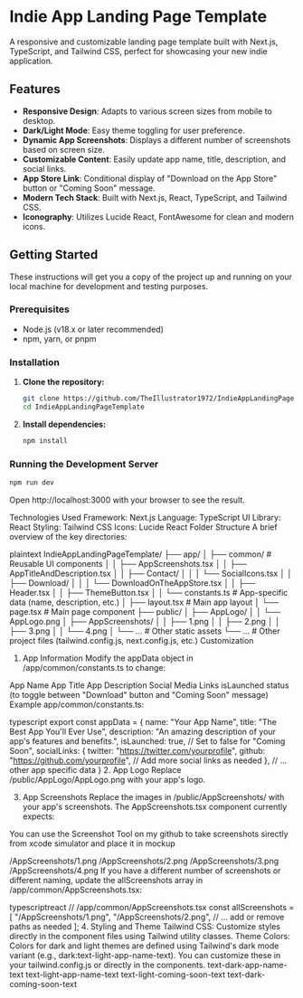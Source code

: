 # Indie App Landing Page Template

A responsive and customizable landing page template built with Next.js, TypeScript, and Tailwind CSS, perfect for showcasing your new indie application.

## Features

- **Responsive Design**: Adapts to various screen sizes from mobile to desktop.
- **Dark/Light Mode**: Easy theme toggling for user preference.
- **Dynamic App Screenshots**: Displays a different number of screenshots based on screen size.
- **Customizable Content**: Easily update app name, title, description, and social links.
- **App Store Link**: Conditional display of "Download on the App Store" button or "Coming Soon" message.
- **Modern Tech Stack**: Built with Next.js, React, TypeScript, and Tailwind CSS.
- **Iconography**: Utilizes Lucide React, FontAwesome for clean and modern icons.

## Getting Started

These instructions will get you a copy of the project up and running on your local machine for development and testing purposes.

### Prerequisites

- Node.js (v18.x or later recommended)
- npm, yarn, or pnpm

### Installation

1.  **Clone the repository:**

    ```bash
    git clone https://github.com/TheIllustrator1972/IndieAppLandingPageTemplate.git
    cd IndieAppLandingPageTemplate
    ```

2.  **Install dependencies:**
    ```bash
    npm install
    ```

### Running the Development Server

```bash
npm run dev
```

Open http://localhost:3000 with your browser to see the result.

Technologies Used
Framework: Next.js
Language: TypeScript
UI Library: React
Styling: Tailwind CSS
Icons: Lucide React
Folder Structure
A brief overview of the key directories:

plaintext
IndieAppLandingPageTemplate/
├── app/
│ ├── common/ # Reusable UI components
│ │ ├── AppScreenshots.tsx
│ │ ├── AppTitleAndDescription.tsx
│ │ ├── Contact/
│ │ │ └── SocialIcons.tsx
│ │ ├── Download/
│ │ │ └── DownloadOnTheAppStore.tsx
│ │ ├── Header.tsx
│ │ ├── ThemeButton.tsx
│ │ └── constants.ts # App-specific data (name, description, etc.)
│ ├── layout.tsx # Main app layout
│ └── page.tsx # Main page component
├── public/
│ ├── AppLogo/
│ │ └── AppLogo.png
│ ├── AppScreenshots/
│ │ ├── 1.png
│ │ ├── 2.png
│ │ ├── 3.png
│ │ └── 4.png
│ └── ... # Other static assets
└── ... # Other project files (tailwind.config.js, next.config.js, etc.)
Customization

1. App Information
   Modify the appData object in /app/common/constants.ts to change:

App Name
App Title
App Description
Social Media Links
isLaunched status (to toggle between "Download" button and "Coming Soon" message)
Example app/common/constants.ts:

typescript
export const appData = {
name: "Your App Name",
title: "The Best App You'll Ever Use",
description: "An amazing description of your app's features and benefits.",
isLaunched: true, // Set to false for "Coming Soon",
socialLinks: {
twitter: "https://twitter.com/yourprofile",
github: "https://github.com/yourprofile",
// Add more social links as needed
},
// ... other app specific data
} 2. App Logo
Replace /public/AppLogo/AppLogo.png with your app's logo.

3. App Screenshots
   Replace the images in /public/AppScreenshots/ with your app's screenshots. The AppScreenshots.tsx component currently expects:

You can use the Screenshot Tool on my github to take screenshots sirectly from xcode simulator and place it in mockup

/AppScreenshots/1.png
/AppScreenshots/2.png
/AppScreenshots/3.png
/AppScreenshots/4.png
If you have a different number of screenshots or different naming, update the allScreenshots array in /app/common/AppScreenshots.tsx:

typescriptreact
// /app/common/AppScreenshots.tsx
const allScreenshots = [
"/AppScreenshots/1.png",
"/AppScreenshots/2.png",
// ... add or remove paths as needed
]; 4. Styling and Theme
Tailwind CSS: Customize styles directly in the component files using Tailwind utility classes.
Theme Colors: Colors for dark and light themes are defined using Tailwind's dark mode variant (e.g., dark:text-light-app-name-text). You can customize these in your tailwind.config.js or directly in the components.
text-dark-app-name-text
text-light-app-name-text
text-light-coming-soon-text
text-dark-coming-soon-text

```

```
